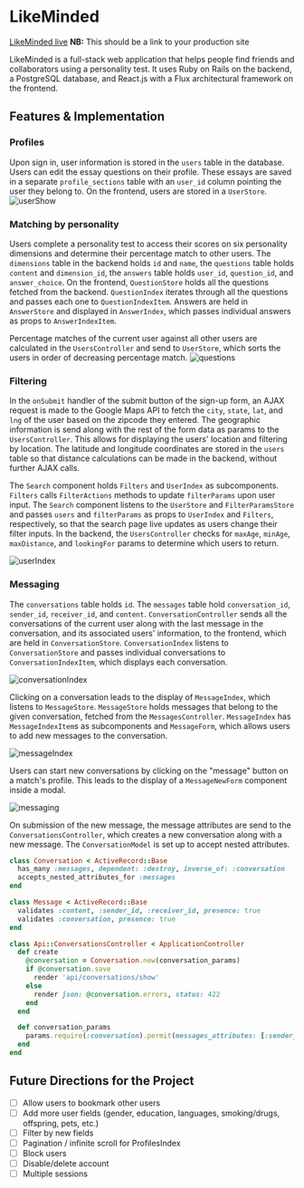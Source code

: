 # LikeMinded

[LikeMinded live][heroku] **NB:** This should be a link to your production site

[heroku]: https://simpatico.herokuapp.com/

LikeMinded is a full-stack web application that helps people find friends and collaborators using a personality test. It uses Ruby on Rails on the backend, a PostgreSQL database, and React.js with a Flux architectural framework on the frontend.  

## Features & Implementation

### Profiles

  Upon sign in, user information is stored in the `users` table in the database. Users can edit the essay questions on their profile. These essays are saved in a separate `profile_sections` table with an `user_id` column pointing the user they belong to. On the frontend, users are stored in a `UserStore`.
  ![userShow]

### Matching by personality

  Users complete a personality test to access their scores on six personality dimensions and determine their percentage match to other users. The `dimensions` table in the backend holds `id` and `name`, the `questions` table holds `content` and `dimension_id`, the `answers` table holds `user_id`, `question_id`, and `answer_choice`. On the frontend, `QuestionStore` holds all the questions fetched from the backend. `QuestionIndex` iterates through all the questions and passes each one to `QuestionIndexItem`. Answers are held in `AnswerStore` and displayed in `AnswerIndex`, which passes individual answers as props to `AnswerIndexItem`.

  Percentage matches of the current user against all other users are calculated in the `UsersController` and send to `UserStore`, which sorts the users in order of decreasing percentage match.
  ![questions]

### Filtering

  In the `onSubmit` handler of the submit button of the sign-up form, an AJAX request is made to the Google Maps API to fetch the `city`, `state`, `lat`, and `lng` of the user based on the zipcode they entered. The geographic information is send along with the rest of the form data as params to the `UsersController`. This allows for displaying the users' location and filtering by location. The latitude and longitude coordinates are stored in the `users` table so that distance calculations can be made in the backend, without further AJAX calls.

  The `Search` component holds `Filters` and `UserIndex` as subcomponents. `Filters` calls `FilterActions` methods to update `filterParams` upon user input. The `Search` component listens to the `UserStore` and `FilterParamsStore` and passes `users` and `filterParams` as props to `UserIndex` and `Filters`, respectively, so that the search page live updates as users change their filter inputs.
  In the backend, the `UsersController` checks for `maxAge`, `minAge`, `maxDistance`, and `lookingFor` params to determine which users to return.

![userIndex]

### Messaging

  The `conversations` table holds `id`. The `messages` table hold `conversation_id`, `sender_id`, `receiver_id`, and `content`. `ConversationController` sends all the conversations of the current user along with the last message in the conversation, and its associated users' information, to the frontend, which are held in `ConversationStore`. `ConversationIndex` listens to `ConversationStore` and passes individual conversations to `ConversationIndexItem`, which displays each conversation.

  ![conversationIndex]

  Clicking on a conversation leads to the display of `MessageIndex`, which listens to `MessageStore`. `MessageStore` holds messages that belong to the given conversation, fetched from the `MessagesController`. `MessageIndex` has `MessageIndexItem`s as subcomponents and `MessageForm`, which allows users to add new messages to the conversation.

  ![messageIndex]

  Users can start new conversations by clicking on the "message" button on a match's profile. This leads to the display of a `MessageNewForm` component inside a modal.

  ![messaging]

  On submission of the new message, the message attributes are send to the `ConversationsController`, which creates a new conversation along with a new message. The `ConversationModel` is set up to accept nested attributes.

```ruby
class Conversation < ActiveRecord::Base
  has_many :messages, dependent: :destroy, inverse_of: :conversation
  accepts_nested_attributes_for :messages
end

class Message < ActiveRecord::Base
  validates :content, :sender_id, :receiver_id, presence: true
  validates :conversation, presence: true
end

class Api::ConversationsController < ApplicationController
  def create
    @conversation = Conversation.new(conversation_params)
    if @conversation.save
      render 'api/conversations/show'
    else
      render json: @conversation.errors, status: 422
    end
  end

  def conversation_params
    params.require(:conversation).permit(messages_attributes: [:sender_id, :receiver_id, :content])
  end
end
  ```

## Future Directions for the Project

- [ ] Allow users to bookmark other users
- [ ] Add more user fields (gender, education, languages, smoking/drugs, offspring, pets, etc.)
- [ ] Filter by new fields
- [ ] Pagination / infinite scroll for ProfilesIndex
- [ ] Block users
- [ ] Disable/delete account
- [ ] Multiple sessions

[userIndex]: ./docs/screenshots/userIndex.png
[userShow]: ./docs/screenshots/userShow.png
[messaging]: ./docs/screenshots/messaging.png
[conversationIndex]: ./docs/screenshots/conversationIndex.png
[messageIndex]: ./docs/screenshots/messageIndex.png
[questions]: ./docs/screenshots/questions.png
